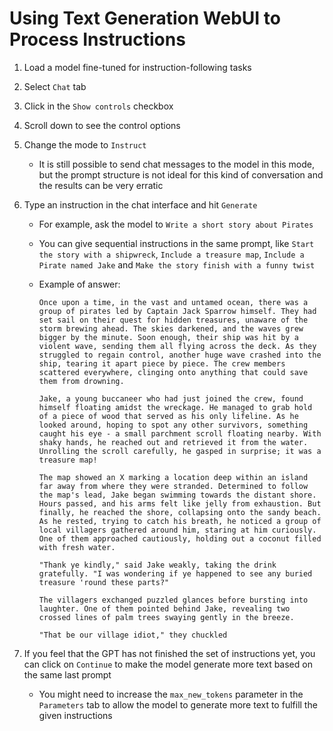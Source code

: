 # Using Text Generation WebUI to Process Instructions

1. Load a model fine-tuned for instruction-following tasks

2. Select `Chat` tab

3. Click in the `Show controls` checkbox

4. Scroll down to see the control options

5. Change the mode to `Instruct`

   - It is still possible to send chat messages to the model in this mode, but the prompt structure is not ideal for this kind of conversation and the results can be very erratic

6. Type an instruction in the chat interface and hit `Generate`

   - For example, ask the model to `Write a short story about Pirates`

   - You can give sequential instructions in the same prompt, like `Start the story with a shipwreck`, `Include a treasure map`, `Include a Pirate named Jake` and `Make the story finish with a funny twist`

   - Example of answer:

     ```text
     Once upon a time, in the vast and untamed ocean, there was a group of pirates led by Captain Jack Sparrow himself. They had set sail on their quest for hidden treasures, unaware of the storm brewing ahead. The skies darkened, and the waves grew bigger by the minute. Soon enough, their ship was hit by a violent wave, sending them all flying across the deck. As they struggled to regain control, another huge wave crashed into the ship, tearing it apart piece by piece. The crew members scattered everywhere, clinging onto anything that could save them from drowning.

     Jake, a young buccaneer who had just joined the crew, found himself floating amidst the wreckage. He managed to grab hold of a piece of wood that served as his only lifeline. As he looked around, hoping to spot any other survivors, something caught his eye - a small parchment scroll floating nearby. With shaky hands, he reached out and retrieved it from the water. Unrolling the scroll carefully, he gasped in surprise; it was a treasure map!

     The map showed an X marking a location deep within an island far away from where they were stranded. Determined to follow the map's lead, Jake began swimming towards the distant shore. Hours passed, and his arms felt like jelly from exhaustion. But finally, he reached the shore, collapsing onto the sandy beach. As he rested, trying to catch his breath, he noticed a group of local villagers gathered around him, staring at him curiously. One of them approached cautiously, holding out a coconut filled with fresh water.

     "Thank ye kindly," said Jake weakly, taking the drink gratefully. "I was wondering if ye happened to see any buried treasure 'round these parts?"

     The villagers exchanged puzzled glances before bursting into laughter. One of them pointed behind Jake, revealing two crossed lines of palm trees swaying gently in the breeze.

     "That be our village idiot," they chuckled
     ```

7. If you feel that the GPT has not finished the set of instructions yet, you can click on `Continue` to make the model generate more text based on the same last prompt

   - You might need to increase the `max_new_tokens` parameter in the `Parameters` tab to allow the model to generate more text to fulfill the given instructions
